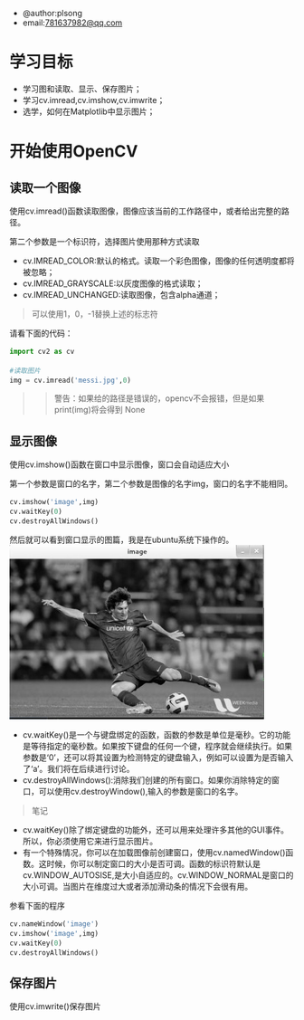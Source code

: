 * @author:plsong
* email:781637982@qq.com
# 学习目标
* 学习图和读取、显示、保存图片；
* 学习cv.imread,cv.imshow,cv.imwrite；
* 选学，如何在Matplotlib中显示图片；

# 开始使用OpenCV
## 读取一个图像
使用cv.imread()函数读取图像，图像应该当前的工作路径中，或者给出完整的路径。

第二个参数是一个标识符，选择图片使用那种方式读取
* cv.IMREAD_COLOR:默认的格式。读取一个彩色图像，图像的任何透明度都将被忽略；
* cv.IMREAD_GRAYSCALE:以灰度图像的格式读取；
* cv.IMREAD_UNCHANGED:读取图像，包含alpha通道；
> 可以使用1，0，-1替换上述的标志符

请看下面的代码：
```python
import cv2 as cv

#读取图片
img = cv.imread('messi.jpg',0)
```
>> 警告：如果给的路径是错误的，opencv不会报错，但是如果print(img)将会得到 None
## 显示图像
使用cv.imshow()函数在窗口中显示图像，窗口会自动适应大小

第一个参数是窗口的名字，第二个参数是图像的名字img，窗口的名字不能相同。
```python
cv.imshow('image',img)
cv.waitKey(0)
cv.destroyAllWindows()
```
然后就可以看到窗口显示的图篇，我是在ubuntu系统下操作的。
![显示效果](./code/messi.jpg)
* cv.waitKey()是一个与键盘绑定的函数，函数的参数是单位是毫秒。它的功能是等待指定的毫秒数。如果按下键盘的任何一个键，程序就会继续执行。如果参数是‘0’，还可以将其设置为检测特定的键盘输入，例如可以设置为是否输入了‘a’。我们将在后续进行讨论。
* cv.destroyAllWindows():消除我们创建的所有窗口。如果你消除特定的窗口，可以使用cv.destroyWindow(),输入的参数是窗口的名字。

> 笔记
   * cv.waitKey()除了绑定键盘的功能外，还可以用来处理许多其他的GUI事件。所以，你必须使用它来进行显示图片。
   * 有一个特殊情况，你可以在加载图像前创建窗口，使用cv.namedWindow()函数。这时候，你可以制定窗口的大小是否可调。函数的标识符默认是cv.WINDOW_AUTOSISE,是大小自适应的。cv.WINDOW_NORMAL是窗口的大小可调。当图片在维度过大或者添加滑动条的情况下会很有用。

参看下面的程序
```python
cv.nameWindow('image')
cv.imshow('image',img)
cv.waitKey(0)
cv.destroyAllWindows()
```
## 保存图片
使用cv.imwrite()保存图片




